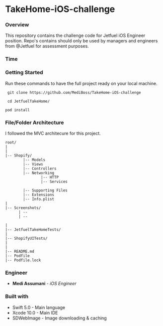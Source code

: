 # TakeHome-iOS-challenge

### Overview 

This repository contains the challenge code for Jetfuel iOS Engineer position. Repo's contains should only be used by managers and engineers from @Jetfuel for assessment purposes.

### Time
### Getting Started

Run these commands to have the full project ready on your local machine.

`` git clone https://github.com/MediBoss/TakeHome-iOS-challenge``

`` cd JetfuelTakeHome/``

`` pod install ``

### File/Folder Architecture

I followed the MVC architecure for this project. 
```
root/
|
|
|-- Shopify/                
        |-- Models                  
        |-- Views                    
        |-- Controllers              
        |-- Networking  
                |-- HTTP
                |-- Services
          
        |-- Supporting Files        
        |-- Extensions               
        |-- Info.plist             
|
|-- Screenshots/                   
      | -- 
      | -- 
      
|
|-- JetfuelTakeHomeTests/                   
|
|-- ShopifyUITests/                 
|
|                   
|-- README.md                          
|-- Podfile
|-- Podfile.lock
```

### Engineer
* **Medi Assumani** - *iOS Engineer*

### Built with

* Swift 5.0 - Main language
* Xcode 10.0 - Main IDE
* SDWebImage - Image downloading & caching
